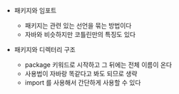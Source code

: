 - 패키지와 임포트
	- 패키지는 관련 있는 선언을 묶는 방법이다
	- 자바와 비슷하지만 코틀린만의 특징도 있다

- 패키지와 디렉터리 구조
	- package 키워드로 시작하고 그 뒤에는 전체 이름이 온다
	- 사용법이 자바랑 똑같다고 봐도 되므로 생략
	- import 를 사용해서 간단하게 사용할 수 있다
